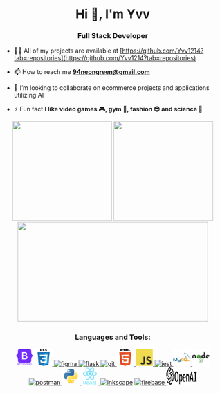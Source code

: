 <div>
<!--             <img src="https://github.com/Yvv1214/Yvv1214/assets/39809411/187480bf-9125-44a9-9c15-b08ec1277203" height="100"/> -->
            <h1 align="center">Hi 👋, I'm Yvv</h1>
</div>

<h3 align="center">Full Stack Developer</h3>


- 👨‍💻 All of my projects are available at [https://github.com/Yvv1214?tab=repositories](https://github.com/Yvv1214?tab=repositories)

- 📫 How to reach me **94neongreen@gmail.com**

- 👯 I’m looking to collaborate on ecommerce projects and applications utilizing AI

- ⚡ Fun fact **I like video games &#127918;, gym &#x1F4AA;, fashion &#128526; and science &#128300;**

<div align="middle" border="black solid 1px">
            <img src="https://media.giphy.com/media/KDQ25pahVfwGRvvT9X/giphy.gif" width="230" height="230"/>
            <img src="https://media.giphy.com/media/KD8XdwyGX863uRMpci/giphy.gif" width="230" height="230"/>
            <img src="https://media.giphy.com/media/iwnkdnExj1i92/giphy.gif" width="440" height="230"/>
<div/>

<p align="left">
</p>

<h3 align="middle">Languages and Tools:</h3>
<p align="middle">
            <a href="https://getbootstrap.com" target="_blank" rel="noreferrer"> <img src="https://raw.githubusercontent.com/devicons/devicon/master/icons/bootstrap/bootstrap-plain-wordmark.svg" alt="bootstrap"   width="40" height="40"/></a>
            <a href="https://www.w3schools.com/css/" target="_blank" rel="noreferrer"> <img src="https://raw.githubusercontent.com/devicons/devicon/master/icons/css3/css3-original-wordmark.svg" alt="css3" width="40" height="40"/> </a>
            <a href="https://www.figma.com/" target="_blank" rel="noreferrer"> <img src="https://www.vectorlogo.zone/logos/figma/figma-icon.svg" alt="figma" width="40" height="40"/> </a> 
            <a href="https://flask.palletsprojects.com/" target="_blank" rel="noreferrer"> <img src="https://www.vectorlogo.zone/logos/pocoo_flask/pocoo_flask-icon.svg" alt="flask" width="40" height="40"/> </a>               <a href="https://git-scm.com/" target="_blank" rel="noreferrer"> <img src="https://www.vectorlogo.zone/logos/git-scm/git-scm-icon.svg" alt="git" width="40" height="40"/> </a> 
            <a href="https://www.w3.org/html/" target="_blank" rel="noreferrer"> <img src="https://raw.githubusercontent.com/devicons/devicon/master/icons/html5/html5-original-wordmark.svg" alt="html5" width="40" height="40"/> </a> 
            <a href="https://developer.mozilla.org/en-US/docs/Web/JavaScript" target="_blank" rel="noreferrer"> <img src="https://raw.githubusercontent.com/devicons/devicon/master/icons/javascript/javascript-original.svg" alt="javascript" width="40" height="40"/> </a> 
            <a href="https://jestjs.io" target="_blank" rel="noreferrer"> <img src="https://www.vectorlogo.zone/logos/jestjsio/jestjsio-icon.svg" alt="jest" width="40" height="40"/> </a> 
            <a href="https://www.mysql.com/" target="_blank" rel="noreferrer"> <img src="https://raw.githubusercontent.com/devicons/devicon/master/icons/mysql/mysql-original-wordmark.svg" alt="mysql" width="40" height="40"/> </a> 
            <a href="https://nodejs.org" target="_blank" rel="noreferrer"> <img src="https://raw.githubusercontent.com/devicons/devicon/master/icons/nodejs/nodejs-original-wordmark.svg" alt="nodejs" width="40" height="40"/> </a> 
            <a href="https://postman.com" target="_blank" rel="noreferrer"> <img src="https://www.vectorlogo.zone/logos/getpostman/getpostman-icon.svg" alt="postman" width="40" height="40"/> </a> <a href="https://www.python.org" target="_blank" rel="noreferrer"> <img src="https://raw.githubusercontent.com/devicons/devicon/master/icons/python/python-original.svg" alt="python" width="40" height="40"/> </a> 
            <a href="https://reactjs.org/" target="_blank" rel="noreferrer"> <img src="https://raw.githubusercontent.com/devicons/devicon/master/icons/react/react-original-wordmark.svg" alt="react" width="40" height="40"/> </a> 
            <a href="https://inkscape.org/"><img src="https://cdn.jsdelivr.net/gh/devicons/devicon/icons/inkscape/inkscape-original-wordmark.svg" alt="inkscape" width="40" height="40" /></a>                                   <a href="https://firebase.google.com/"> <img src="https://www.vectorlogo.zone/logos/firebase/firebase-icon.svg" alt="firebase" width="40" height="40"/> </a> 
            <a href="https://openai.com/"><img src="https://raw.githubusercontent.com/Yvv1214/Yvv1214/main/openai.svg" alt="openAI" width="70" height="40" ></a>  

</p>

